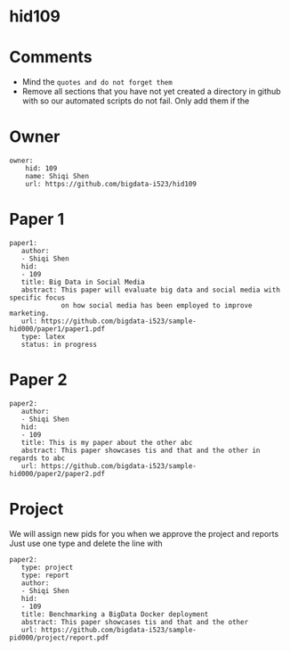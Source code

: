 # hid109

# Comments

* Mind the ```quotes and do not forget them```
* Remove all sections that you have not yet created a directory in github with so our automated scripts do not fail. Only add them if the 

# Owner

```
owner:
    hid: 109
    name: Shiqi Shen
    url: https://github.com/bigdata-i523/hid109
```

# Paper 1

```
paper1:
   author: 
   - Shiqi Shen
   hid:
   - 109
   title: Big Data in Social Media
   abstract: This paper will evaluate big data and social media with specific focus 
             on how social media has been employed to improve marketing.
   url: https://github.com/bigdata-i523/sample-hid000/paper1/paper1.pdf
   type: latex
   status: in progress
```
   
# Paper 2

```
paper2:
   author: 
   - Shiqi Shen
   hid:
   - 109
   title: This is my paper about the other abc
   abstract: This paper showcases tis and that and the other in regards to abc
   url: https://github.com/bigdata-i523/sample-hid000/paper2/paper2.pdf   
```

# Project 

We will assign new pids for you when we approve the project and reports   
Just use one type and delete the line with 

```
paper2:
   type: project
   type: report
   author: 
   - Shiqi Shen
   hid:
   - 109
   title: Benchmarking a BigData Docker deployment
   abstract: This paper showcases tis and that and the other 
   url: https://github.com/bigdata-i523/sample-pid000/project/report.pdf
```
   
